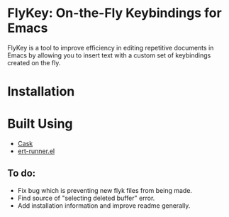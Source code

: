 # FlyKey: On-the-Fly Keybindings for Emacs

FlyKey is a tool to improve efficiency in editing repetitive documents
in Emacs by allowing you to insert text with a custom set of keybindings
created on the fly.

# Installation

# Built Using
* [Cask](https://cask.readthedocs.io/en/latest/)
* [ert-runner.el](https://github.com/rejeep/ert-runner.el)

## To do:
* Fix bug which is preventing new flyk files from being made.
* Find source of "selecting deleted buffer" error.
* Add installation information and improve readme generally.